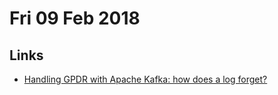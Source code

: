 # Fri 09 Feb 2018

## Links

- [Handling GPDR with Apache Kafka: how does a log forget?](https://www.confluent.io/blog/handling-gdpr-log-forget/)